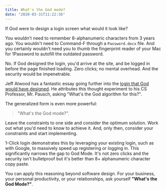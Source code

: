 ```yaml
---
title: What's the God mode?
date: "2020-03-31T11:22:36"
---
```


If God were to design a login screen what would it look like?

You wouldn't need to remember 8-alphanumeric characters from 3 years ago. You wouldn't need to Command-F through a `Password.docx` file. And you certainly wouldn't need you to thumb the fingerprint reader of your Mac for 1Password to autofill the outdated password.

No. If God designed the login, you'd arrive at the site, and be logged in before the page finished loading. Zero clicks; no mental overhead. And the security would be impenetrable.

Jeff Atwood has a fantastic essay going further into the [login that God would have designed](https://blog.codinghorror.com/the-god-login/). He attributes this thought experiment to his CS Professor, Mr. Pausch, asking "What's the God algorithm for this?".

The generalized form is even more powerful:
 
> "What's the God mode?".

Leave the constraints to one side and consider the optimum solution. Work out what you'd need to know to achieve it. And, only then, consider your constraints and start implementing.

1-Click login demonstrates this by leveraging your existing login, such as with Google, to massively speed up registering or logging in. This significantly narrows the gap to God Mode. It's not zero clicks and the security isn't bulletproof but it's better than 8+ alphanumeric character copy paste.

You can apply this reasoning beyond software design. For your business, your personal productivity, or your relationships, ask yourself **"What's the God Mode?"**.
